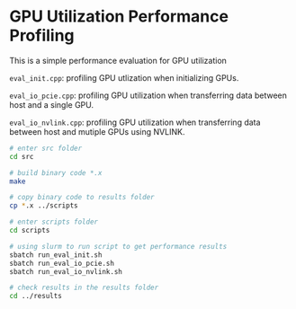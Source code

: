 # GPU Utilization Performance Profiling

This is a simple performance evaluation for GPU utilization

`eval_init.cpp`: profiling GPU utlization when initializing GPUs.   

`eval_io_pcie.cpp`: profiling GPU utilization when transferring data between host and a single GPU.

`eval_io_nvlink.cpp`: profiling GPU utilization when transferring data between host and mutiple GPUs using NVLINK.


```bash
# enter src folder
cd src

# build binary code *.x 
make 

# copy binary code to results folder
cp *.x ../scripts

# enter scripts folder
cd scripts

# using slurm to run script to get performance results
sbatch run_eval_init.sh
sbatch run_eval_io_pcie.sh
sbatch run_eval_io_nvlink.sh

# check results in the results folder
cd ../results
```
